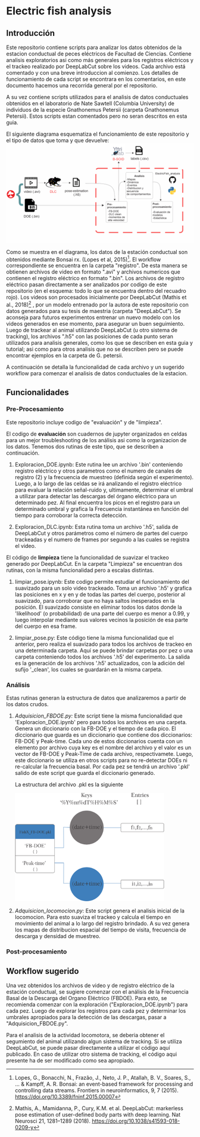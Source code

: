 # Electric fish analysis
## Introducción
Este repositorio contiene scripts para analizar los datos obtenidos de la estacion conductual de peces eléctricos de Facultad de Ciencias. Contiene analisis exploratorios asi como más generales para los registros eléctricos y el trackeo realizado por DeepLabCut sobre los videos.
Cada archivo está comentado y con una breve introduccion al comienzo. Los detalles de funcionamiento de cada script se encontrara en los comentarios, en este documento hacemos una recorrida general por el repositorio.  

A su vez contiene scripts utilizados para el analisis de datos conductuales obtenidos en el laboratorio de Nate Sawtell (Columbia University) de individuos de la especie Gnathonemus Petersii (carpeta Gnathonemus Petersii). Estos scripts estan comentados pero no seran descritos en esta guia. 

El siguiente diagrama esquematiza el funcionamiento de este repositorio y el tipo de datos que toma y que devuelve:
 <img src="/images/diagrama.png" alt="structure_repo" width="800"/>
 
 Como se muestra en el diagrama, los datos de la estación conductual son obtenidos mediante Bonsai rx. (Lopes et al, 2015)[^1]. El workflow correspondiente se encuentra en la carpeta "registro". De esta manera se obtienen archivos de video en formato ".avi" y archivos numericos que contienen el registro eléctrico en formato ".bin". Los archivos de registro eléctrico pasan directamente a ser analizados por codigo de este repositorio (en el esquema: todo lo que se encuentra dentro del recuadro rojo). Los videos son procesados inicialmente por DeepLabCut (Mathis et al., 2018)[^2] , por un modelo entrenado por la autora de este repositorio con datos generados para su tesis de maestria (carpeta "DeepLabCut"). Se aconseja para futuros experimentos entrenar un nuevo modelo con los videos generados en ese momento, para asegurar un buen seguimiento. Luego de trackear al animal utilizando DeepLabCut (u otro sistema de tracking), los archivos ".h5" con las posiciones de cada punto seran utilizados para analisis generales, como los que se describen en esta guia y tutorial; asi como para otros analisis que no se describen pero se puede encontrar ejemplos en la carpeta de G. petersii.
 
A continuación se detalla la funcionalidad de cada archivo y un sugerido workflow para comenzar el analisis de datos conductuales de la estacion. 

## Funcionalidades
### Pre-Procesamiento
Este repositorio incluye codigo de "evaluación" y de "limpieza". 

El codigo de **evaluación** son cuadernos de jupyter organizados en celdas para un mejor troubleshooting de los análisis asi como la organizacion de los datos. Tenemos dos rutinas de este tipo, que se describen a continuación.  

   1. Exploracion_DOE.ipynb: 
                Este rutina lee un archivo '.bin' conteniendo registro eléctrico y otros parametros como el numero de canales de registro (2) y la frecuencia de muestreo (definida según el experimento). Luego, a lo largo de las celdas se irá analizando el registro eléctrico para evaluar la relación señal-ruido y, ultimamente, determinar el umbral a utilizar para detectar las descargas del órgano eléctrico para un determinado pez. Al final encuentra los picos en el registro para un determinado umbral y grafica la Frecuencia instantánea en función del tiempo para corroborar la correcta detección.
            
   2. Exploracion_DLC.ipynb:
               Esta rutina toma un archivo '.h5', salida de DeepLabCut y otros parámetros como el número de partes del cuerpo trackeadas y el numero de frames por segundo a las cuales se registra el video. 

El código de **limpieza** tiene la funcionalidad de suavizar el trackeo generado por DeepLabCut. En la carpeta "Limpieza" se encuentran dos rutinas, con la misma funcionalidad pero a escalas distintas.

   1. limpiar_pose.ipynb:
               Este codigo permite estudiar el funcionamiento del suavizado para un solo video trackeado. Toma un archivo '.h5' y grafica las posiciones en x y en y de todas las partes del cuerpo, posterior al suavizado, para corroborar que no haya saltos inesperados en la posición. El suavizado consiste en eliminar todos los datos donde la 'likelihood' (o probabilidad) de una parte del cuerpo es menor a 0.99, y luego interpolar mediante sus valores vecinos la posición de esa parte del cuerpo en esa frame. 
   
   2. limpiar_pose.py:
               Este código tiene la misma funcionalidad que el anterior, pero realiza el suavizado para todos los archivos de trackeo en una determinada carpeta. Aquí se puede brindar carpetas por pez o una carpeta conteniendo todos los archivos '.h5' del experimento. La salida es la generación de los archivos '.h5' actualizados, con la adición del sufijo '_clean', los cuales se guardarán en la misma carpeta. 

### Análisis

Estas rutinas generan la estructura de datos que analizaremos a partir de los datos crudos. 

   1. _Adquisicion_FBDOE.py:_ 
               Este script tiene la misma funcionalidad que 'Exploracion_DOE.ipynb' pero para todos los archivos en una carpeta. Genera un diccionario con la FB-DOE y el tiempo de cada pico. 
   El diccionario que guarda es un diccionario que contiene dos diccionarios: FB-DOE y Peak-time. Cada uno de estos diccionarios cuenta con un elemento por archivo cuya key es el nombre del archivo y el valor es un vector de FB-DOE y Peak-Time de cada archivo, respectivamete. Luego, este diccionario se utiliza en otros scripts para no re-detectar DOEs ni re-calcular la frecuencia basal. 
                Por cada pez se tendrá un archivo '.pkl' salido de este script que guarda el diccionario generado. 


      La estructura del archivo .pkl es la siguiente
      
        <img src="/images/data.png" alt="data_structure_EOD" width="400"/>

   2. _Adquisicion_locomocion.py:_
               Este script genera el analisis inicial de la locomocion. Para esto suaviza el trackeo y calcula el tiempo en movimiento del animal a lo largo del registro brindado. A su vez genera los mapas de distribucion espacial del tiempo de visita, frecuencia de descarga y densidad de muestreo. 
                

### Post-procesamiento


## Workflow sugerido

Una vez obtenidos los archivos de video y de registro eléctrico de la estación conductual, se sugiere comenzar con el análisis de la Frecuencia Basal de la Descarga del Organo Eléctrico (FBDOE). Para esto, se recomienda comenzar con la exploración ("Exploracion_DOE.ipynb") para cada pez. Luego de explorar los registros para cada pez y determinar los umbrales apropiados para la detección de las descargas, pasar a "Adquisicion_FBDOE.py". 

Para el analisis de la actividad locomotora, se deberia obtener el segumiento del animal utilizando algun sistema de tracking. Si se utiliza DeepLabCut, se puede pasar directamente a utilizar el código aquí publicado. En caso de utilizar otro sistema de tracking, el código aqui presente ha de ser modificado como sea apropiado. 



[^1]: Lopes, G., Bonacchi, N., Frazão, J., Neto, J. P., Atallah, B. V., Soares, S., ... & Kampff, A. R. Bonsai: an event-based framework for processing and controlling data streams. Frontiers in neuroinformatics, 9, 7 (2015). https://doi.org/10.3389/fninf.2015.00007

[^2]: Mathis, A., Mamidanna, P., Cury, K.M. et al. DeepLabCut: markerless pose estimation of user-defined body parts with deep learning. Nat Neurosci 21, 1281–1289 (2018). https://doi.org/10.1038/s41593-018-0209-y
